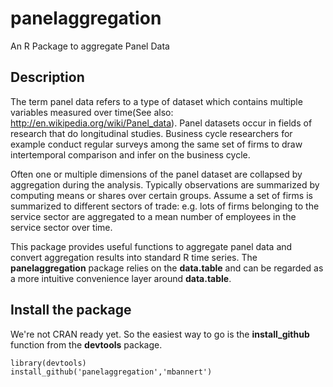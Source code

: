 panelaggregation
================

An R Package to aggregate Panel Data


Description
-----------
The term panel data refers to a type of dataset which contains multiple variables measured over time(See also: http://en.wikipedia.org/wiki/Panel_data). Panel datasets occur in fields of research that do longitudinal studies. Business cycle researchers for example conduct regular surveys among the same set of firms to draw intertemporal comparison and infer on the business cycle. 

Often one or multiple dimensions of the panel dataset are collapsed by aggregation during the analysis. 
Typically observations are summarized by computing means or shares over certain groups. Assume a set of firms is summarized to different sectors of trade: e.g. lots of firms belonging to the service sector are aggregated to a mean number of employees in the service sector over time. 

This package provides useful functions to aggregate panel data and convert aggregation results into standard R time series. The **panelaggregation** package relies on the **data.table** and can be regarded as a more intuitive convenience layer around **data.table**. 


Install the package
-------------------
We're not CRAN ready yet. So the easiest way to go is the **install_github** function from the **devtools** package.

```
library(devtools)
install_github('panelaggregation','mbannert')
```


